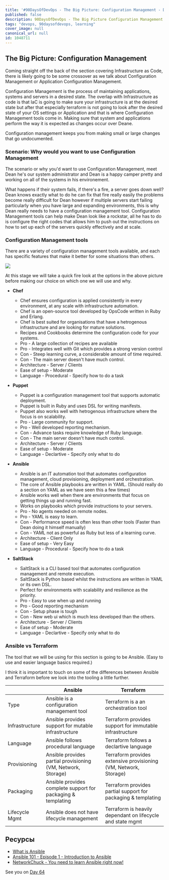 ```yaml
---
title: '#90DaysOfDevOps - The Big Picture: Configuration Management - Day 63'
published: false
description: 90DaysOfDevOps - The Big Picture Configuration Management
tags: "devops, 90daysofdevops, learning"
cover_image: null
canonical_url: null
id: 1048711
---
```

## The Big Picture: Configuration Management

Coming straight off the back of the section covering Infrastructure as Code, there is likely going to be some crossover as we talk about Configuration Management or Application Configuration Management. 

Configuration Management is the process of maintaining applications, systems and servers in a desired state. The overlap with Infrastructure as code is that IaC is going to make sure your infrastructure is at the desired state but after that especially terraform is not going to look after the desired state of your OS settings or Application and that is where Configuration Management tools come in. Making sure that system and applications perform the way it is expected as changes occur over Deane. 

Configuration management keeps you from making small or large changes that go undocumented. 

### Scenario: Why would you want to use Configuration Management

The scenario or why you'd want to use Configuration Management, meet Dean he's our system administrator and Dean is a happy camper pretty and
working on all of the systems in his environement. 

What happens if their system fails, if there's a fire, a server goes down well? Dean knows exactly what to do he can fix that fire really easily the problems become really difficult for Dean however if multiple servers start failing particularly when you have large and expanding environments, this is why Dean really needs to have a configuration management tool. Configuration Management tools can help make Dean look like a rockstar, all he has to do is configure the right codes that allows him to push out the instructions on how to set up each of the servers quickly effectively and at scale. 


### Configuration Management tools 

There are a variety of configuration management tools available, and each has specific features that make it better for some situations than others. 

![](../images/Day63_config1.png?v1)

At this stage we will take a quick fire look at the options in the above picture before making our choice on which one we will use and why. 

- **Chef**
  - Chef ensures configuration is applied consistently in every environment, at any scale with infrastructure automation. 
  - Chef is an open-source tool developed by OpsCode written in Ruby and Erlang.
  - Chef is best suited for organisations that have a hetrogenous infrastructure and are looking for mature solutions. 
  - Recipes and Cookbooks determine the configuration code for your systems. 
  - Pro - A large collection of recipes are available
  - Pro - Integrates well with Git which provides a strong version control
  - Con - Steep learning curve, a considerable amount of time required. 
  - Con - The main server doesn't have much control. 
  - Architecture - Server / Clients 
  - Ease of setup  - Moderate
  - Language - Procedural - Specify how to do a task

- **Puppet**
  - Puppet is a configuration management tool that supports automatic deployment. 
  - Puppet is built in Ruby and uses DSL for writing manifests. 
  - Puppet also works well with hetrogenous infrastructure where the focus is on scalability.  
  - Pro - Large community for support. 
  - Pro - Well developed reporting mechanism. 
  - Con - Advance tasks require knowledge of Ruby language.
  - Con - The main server doesn't have much control. 
  - Architecture - Server / Clients 
  - Ease of setup  - Moderate
  - Language - Declartive - Specify only what to do
  
- **Ansible**
  - Ansible is an IT automation tool that automates configuration management, cloud provisioning, deployment and orchestration. 
  - The core of Ansible playbooks are written in YAML. (Should really do a section on YAML as we have seen this a few times)
  - Ansible works well when there are environments that focus on getting things up and running fast. 
  - Works on playbooks which provide instructions to your servers.
  - Pro - No agents needed on remote nodes.
  - Pro - YAML is easy to learn. 
  - Con - Performance speed is often less than other tools (Faster than Dean doing it himself manually)
  - Con - YAML not as powerful as Ruby but less of a learning curve. 
  - Architecture - Client Only
  - Ease of setup  - Very Easy  
  - Language - Procedural - Specify how to do a task

- **SaltStack**
  - SaltStack is a CLI based tool that automates configuration management and remote execution. 
  - SaltStack is Python based whilst the instructions are written in YAML or its own DSL. 
  - Perfect for environments with scalability and resilience as the priority. 
  - Pro - Easy to use when up and running 
  - Pro - Good reporting mechanism 
  - Con - Setup phase is tough
  - Con - New web ui which is much less developed than the others. 
  - Architecture - Server / Clients
  - Ease of setup  - Moderate
  - Language - Declartive - Specify only what to do

### Ansible vs Terraform

The tool that we will be using for this section is going to be Ansible. (Easy to use and easier language basics required.)

I think it is important to touch on some of the differences between Ansible and Terraform before we look into the tooling a little further. 

|               |Ansible                                                        |Terraform                                                          |
| ------------- | ------------------------------------------------------------- | ----------------------------------------------------------------- |
|Type           |Ansible is a configuration management tool                     |Terraform is a an orchestration tool                               |
|Infrastructure |Ansible provides support for mutable infrastructure            |Terraform provides support for immutable infrastructure            |
|Language       |Ansible follows procedural language                            |Terraform follows a declartive language                            |
|Provisioning   |Ansible provides partial provisioning (VM, Network, Storage)   |Terraform provides extensive provisioning (VM, Network, Storage)   |
|Packaging      |Ansible provides complete support for packaging & templating   |Terraform provides partial support for packaging & templating      |
|Lifecycle Mgmt |Ansible does not have lifecycle management                     |Terraform is heavily  dependant on lifecycle and state mgmt        |



## Ресурсы 

- [What is Ansible](https://www.youtube.com/watch?v=1id6ERvfozo)
- [Ansible 101 - Episode 1 - Introduction to Ansible](https://www.youtube.com/watch?v=goclfp6a2IQ)
- [NetworkChuck - You need to learn Ansible right now!](https://www.youtube.com/watch?v=5hycyr-8EKs&t=955s)


See you on [Day 64](../day64)

